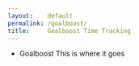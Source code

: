 ```yaml
---
layout:    default
permalink: /goalboost/
title:     Goalboost Time Tracking
---
```


* Goalboost
This is where it goes
